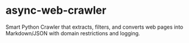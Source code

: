 # async-web-crawler
Smart Python Crawler that extracts, filters, and converts web pages into Markdown/JSON with domain restrictions and logging.
